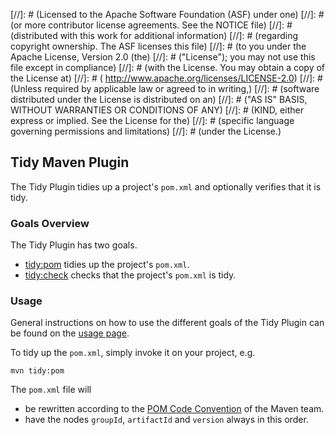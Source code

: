 [//]: # (Licensed to the Apache Software Foundation (ASF) under one)
[//]: # (or more contributor license agreements.  See the NOTICE file)
[//]: # (distributed with this work for additional information)
[//]: # (regarding copyright ownership. The ASF licenses this file)
[//]: # (to you under the Apache License, Version 2.0 (the)
[//]: # ("License"); you may not use this file except in compliance)
[//]: # (with the License.  You may obtain a copy of the License at)
[//]: # (  http://www.apache.org/licenses/LICENSE-2.0)
[//]: # (Unless required by applicable law or agreed to in writing,)
[//]: # (software distributed under the License is distributed on an)
[//]: # ("AS IS" BASIS, WITHOUT WARRANTIES OR CONDITIONS OF ANY)
[//]: # (KIND, either express or implied.  See the License for the)
[//]: # (specific language governing permissions and limitations)
[//]: # (under the License.)
## Tidy Maven Plugin

The Tidy Plugin tidies up a project's `pom.xml` and optionally verifies
that it is tidy.

### Goals Overview

The Tidy Plugin has two goals.

* [tidy:pom](./pom-mojo.html) tidies up the project's `pom.xml`.
* [tidy:check](./check-mojo.html) checks that the project's `pom.xml` is tidy.

### Usage

General instructions on how to use the different goals of the Tidy Plugin can
be found on the [usage page](./usage.html).

To tidy up the `pom.xml`, simply invoke it on your project, e.g.

    mvn tidy:pom

The `pom.xml` file will

* be rewritten according to the
[POM Code Convention](http://maven.apache.org/developers/conventions/code.html#POM_Code_Convention)
of the Maven team.
* have the nodes `groupId`, `artifactId` and `version` always in this order.


